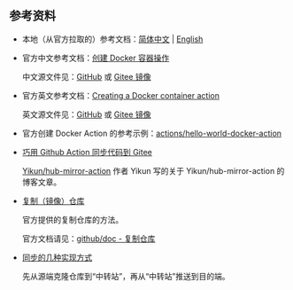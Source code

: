 ## 参考资料

- 本地（从官方拉取的）参考文档：[简体中文](./creating-a-docker-container-action.zh-CN.md) | [English](./creating-a-docker-container-action.md)

- 官方中文参考文档：[创建 Docker 容器操作](https://docs.github.com/cn/free-pro-team@latest/actions/creating-actions/creating-a-docker-container-action)

  中文源文件见：[GitHub](https://github.com/github/docs/blob/main/translations/zh-CN/content/actions/creating-actions/creating-a-docker-container-action.md) 或 [Gitee 镜像](https://gitee.com/kuxiade/github-docs/blob/main/translations/zh-CN/content/actions/creating-actions/creating-a-docker-container-action.md)

- 官方英文参考文档：[Creating a Docker container action](https://docs.github.com/en/free-pro-team@latest/actions/creating-actions/creating-a-docker-container-action)

  英文源文件见：[GitHub](https://github.com/github/docs/blob/main/content/actions/creating-actions/creating-a-docker-container-action.md) 或 [Gitee 镜像](https://gitee.com/kuxiade/github-docs/blob/main/content/actions/creating-actions/creating-a-docker-container-action.md)

- 官方创建 Docker Action 的参考示例：[actions/hello-world-docker-action](https://github.com/actions/hello-world-docker-action)

- [巧用 Github Action 同步代码到 Gitee](./巧用Github-Action同步代码到Gitee.md)

  [Yikun/hub-mirror-action](https://github.com/Yikun/hub-mirror-action) 作者 Yikun 写的关于 Yikun/hub-mirror-action 的博客文章。

- [复制（镜像）仓库](./复制仓库.md)

  官方提供的复制仓库的方法。
  
  官方文档请见：[github/doc - 复制仓库](https://docs.github.com/cn/free-pro-team@latest/github/creating-cloning-and-archiving-repositories/duplicating-a-repository)

- [同步的几种实现方式](./同步的几种实现方式.md)

  先从源端克隆仓库到“中转站”，再从“中转站”推送到目的端。